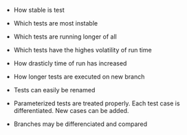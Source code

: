 * How stable is test
* Which tests are most instable
* Which tests are running longer of all
* Which tests have the highes volatility of run time
* How drasticly time of run has increased
* How longer tests are executed on new branch

* Tests can easily be renamed
* Parameterized tests are treated properly. Each test case is differentiated. New cases can be added.
* Branches may be differenciated and compared
